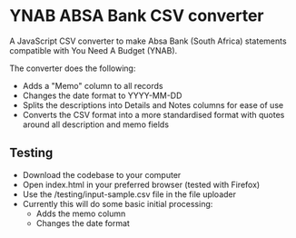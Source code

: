 # YNAB ABSA Bank CSV converter

A JavaScript CSV converter to make Absa Bank (South Africa) statements compatible with You Need A Budget (YNAB).

The converter does the following:

- Adds a "Memo" column to all records
- Changes the date format to YYYY-MM-DD
- Splits the descriptions into Details and Notes columns for ease of use
- Converts the CSV format into a more standardised format with quotes around all description and memo fields

## Testing

- Download the codebase to your computer
- Open index.html in your preferred browser (tested with Firefox)
- Use the /testing/input-sample.csv file in the file uploader
- Currently this will do some basic initial processing:
  - Adds the memo column
  - Changes the date format
